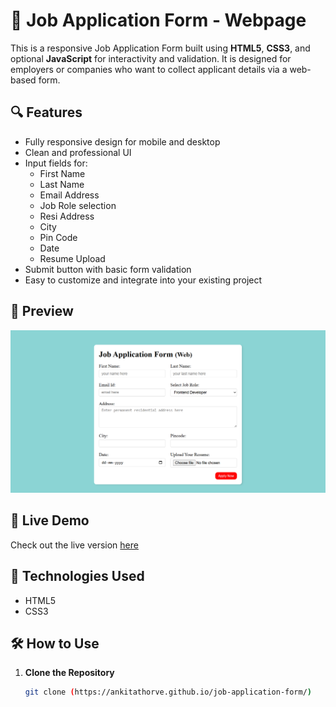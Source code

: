 # 📝 Job Application Form - Webpage

This is a responsive Job Application Form built using **HTML5**, **CSS3**, and optional **JavaScript** for interactivity and validation. It is designed for employers or companies who want to collect applicant details via a web-based form.

## 🔍 Features

- Fully responsive design for mobile and desktop
- Clean and professional UI
- Input fields for:
  - First Name
  - Last Name
  - Email Address
  - Job Role selection
  - Resi Address
  - City
  - Pin Code
  - Date
  - Resume Upload
- Submit button with basic form validation
- Easy to customize and integrate into your existing project

## 📸 Preview

![Form Screenshot](preview.png)

## 🚀 Live Demo

Check out the live version [here](https://ankitathorve.github.io/job-application-form/)

## 📂 Technologies Used

- HTML5
- CSS3

## 🛠 How to Use

1. **Clone the Repository**
   ```bash
   git clone (https://ankitathorve.github.io/job-application-form/)
